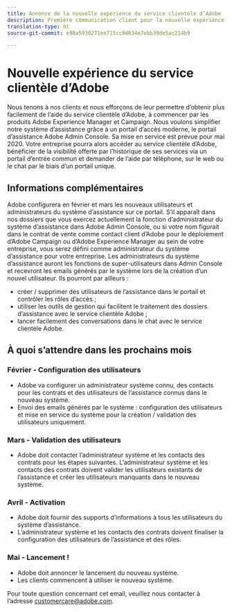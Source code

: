 ```yaml
---
title: Annonce de la nouvelle expérience du service clientèle d’Adobe
description: Première communication client pour la nouvelle expérience du service clientèle
translation-type: ht
source-git-commit: e98a5930271ee715cc8d634e7ebb39de5ac214b9

---
```



# Nouvelle expérience du service clientèle d’Adobe

Nous tenons à nos clients et nous efforçons de leur permettre d’obtenir plus facilement de l’aide du service clientèle d’Adobe, à commencer par les produits Adobe Experience Manager et Campaign. Nous voulons simplifier notre système d’assistance grâce à un portail d’accès moderne, le portail d’assistance Adobe Admin Console. Sa mise en service est prévue pour mai 2020. Votre entreprise pourra alors accéder au service clientèle d’Adobe, bénéficier de la visibilité offerte par l’historique de ses services via un portail d’entrée commun et demander de l’aide par téléphone, sur le web ou le chat par le biais d’un portail unique.

## Informations complémentaires

Adobe configurera en février et mars les nouveaux utilisateurs et administrateurs du système d’assistance sur ce portail. S’il apparaît dans nos dossiers que vous exercez actuellement la fonction d’administrateur du système d’assistance dans Adobe Admin Console, ou si votre nom figurait dans le contrat de vente comme contact client d’Adobe pour le déploiement d’Adobe Campaign ou d’Adobe Experience Manager au sein de votre entreprise, vous serez défini comme administrateur du système d’assistance pour votre entreprise.
Les administrateurs du système d’assistance auront les fonctions de super-utilisateurs dans Admin Console et recevront les emails générés par le système lors de la création d’un nouvel utilisateur. Ils pourront par ailleurs :

* créer / supprimer des utilisateurs de l’assistance dans le portail et contrôler les rôles d’accès ;
* utiliser les outils de gestion qui facilitent le traitement des dossiers d’assistance avec le service clientèle Adobe ;
* lancer facilement des conversations dans le chat avec le service clientèle Adobe.

## À quoi s’attendre dans les prochains mois

### Février - Configuration des utilisateurs

* Adobe va configurer un administrateur système connu, des contacts pour les contrats et des utilisateurs de l’assistance connus dans le nouveau système.
* Envoi des emails générés par le système : configuration des utilisateurs et mise en service du système pour la création / validation des utilisateurs uniquement.


### Mars - Validation des utilisateurs

* Adobe doit contacter l’administrateur système et les contacts des contrats pour les étapes suivantes.
L’administrateur système et les contacts des contrats doivent valider les utilisateurs existants de l’assistance et créer les utilisateurs manquants dans le nouveau système.

### Avril - Activation

* Adobe doit fournir des supports d’informations à tous les utilisateurs du système d’assistance.
* L’administrateur système et les contacts des contrats doivent finaliser la configuration des utilisateurs de l’assistance et des rôles.

### Mai - Lancement !

* Adobe doit annoncer le lancement du nouveau système.
* Les clients commencent à utiliser le nouveau système.

Pour toute question concernant cet email, veuillez nous contacter à l’adresse [customercare@adobe.com](mailto:customercare@adobe.com).
